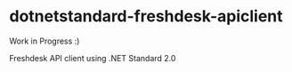 # dotnetstandard-freshdesk-apiclient

Work in Progress :)

Freshdesk API client using .NET Standard 2.0

